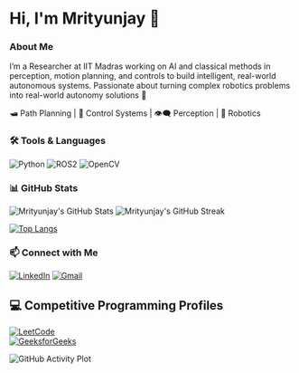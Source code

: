 # Hi, I'm Mrityunjay 👋

### About Me
I’m a Researcher at IIT Madras working on AI and classical methods in perception, motion planning, and controls to build intelligent, real-world autonomous systems.
Passionate about turning complex robotics problems into real-world autonomy solutions 🚀

🛥️ Path Planning | 🎯 Control Systems | 👁️‍🗨️ Perception | 🤖 Robotics

### 🛠️ Tools & Languages
![Python](https://img.shields.io/badge/-Python-05122A?style=flat&logo=python)
![ROS2](https://img.shields.io/badge/-ROS2-22314E?style=flat&logo=ros&logoColor=white)
![OpenCV](https://img.shields.io/badge/-OpenCV-5C3EE8?style=flat&logo=opencv&logoColor=white)

### 📊 GitHub Stats

![Mrityunjay's GitHub Stats](https://github-readme-stats.vercel.app/api?username=mjay9482&show_icons=true&theme=radical)
![Mrityunjay's GitHub Streak](https://streak-stats.demolab.com/?user=mjay9482&theme=radical)

[![Top Langs](https://github-readme-stats.vercel.app/api/top-langs/?username=mjay9482&layout=compact&theme=tokyonight)](https://github.com/anuraghazra/github-readme-stats)

### 📫 Connect with Me

[![LinkedIn](https://img.shields.io/badge/LinkedIn-blue?style=flat&logo=linkedin&labelColor=blue)](https://www.linkedin.com/in/mrityunjay-upadhyay-b0837b176/)
[![Gmail](https://img.shields.io/badge/Gmail-red?style=flat&logo=gmail&logoColor=white)](mailto:mr98719@gmail.com)

## 💻 Competitive Programming Profiles

[![LeetCode](https://img.shields.io/badge/LeetCode-orange?logo=leetcode&style=flat-square)](https://leetcode.com/mjay9482)  
[![GeeksforGeeks](https://img.shields.io/badge/GeeksforGeeks-darkgreen?logo=geeksforgeeks&style=flat-square)](https://auth.geeksforgeeks.org/user/mr98719/)


![GitHub Activity Plot](https://quickchart.io/chart?c=%7B%0A%20%20%22type%22%3A%20%22bar%22%2C%0A%20%20%22data%22%3A%20%7B%0A%20%20%20%20%22labels%22%3A%20%5B%22Commits%22%2C%20%22PRs%22%2C%20%22Issues%22%2C%20%22Reviews%22%5D%2C%0A%20%20%20%20%22datasets%22%3A%20%5B%0A%20%20%20%20%20%20%7B%0A%20%20%20%20%20%20%20%20%22type%22%3A%20%22bar%22%2C%0A%20%20%20%20%20%20%20%20%22label%22%3A%20%22This%20Month%22%2C%0A%20%20%20%20%20%20%20%20%22data%22%3A%20%5B120%2C%2045%2C%2030%2C%2020%5D%2C%0A%20%20%20%20%20%20%20%20%22backgroundColor%22%3A%20%22%233f51b5%22%2C%0A%20%20%20%20%20%20%20%20%22yAxisID%22%3A%20%22y-axis-1%22%0A%20%20%20%20%20%20%7D%2C%0A%20%20%20%20%20%20%7B%0A%20%20%20%20%20%20%20%20%22type%22%3A%20%22bar%22%2C%0A%20%20%20%20%20%20%20%20%22label%22%3A%20%22Last%20Month%22%2C%0A%20%20%20%20%20%20%20%20%22data%22%3A%20%5B90%2C%2035%2C%2025%2C%2015%5D%2C%0A%20%20%20%20%20%20%20%20%22backgroundColor%22%3A%20%22%2302a8f3%22%2C%0A%20%20%20%20%20%20%20%20%22yAxisID%22%3A%20%22y-axis-1%22%0A%20%20%20%20%20%20%7D%2C%0A%20%20%20%20%20%20%7B%0A%20%20%20%20%20%20%20%20%22type%22%3A%20%22line%22%2C%0A%20%20%20%20%20%20%20%20%22label%22%3A%20%22%25%20Change%22%2C%0A%20%20%20%20%20%20%20%20%22data%22%3A%20%5B33%2C%2029%2C%2020%2C%2033%5D%2C%0A%20%20%20%20%20%20%20%20%22borderColor%22%3A%20%22%23e53935%22%2C%0A%20%20%20%20%20%20%20%20%22yAxisID%22%3A%20%22y-axis-2%22%2C%0A%20%20%20%20%20%20%20%20%22fill%22%3A%20false%0A%20%20%20%20%20%20%7D%0A%20%20%20%20%5D%0A%20%20%7D%2C%0A%20%20%22options%22%3A%20%7B%0A%20%20%20%20%22title%22%3A%20%7B%0A%20%20%20%20%20%20%22display%22%3A%20true%2C%0A%20%20%20%20%20%20%22text%22%3A%20%22GitHub%20Activity%20Comparison%22%0A%20%20%20%20%7D%2C%0A%20%20%20%20%22scales%22%3A%20%7B%0A%20%20%20%20%20%20%22xAxes%22%3A%20%5B%7B%22stacked%22%3A%20false%7D%5D%2C%0A%20%20%20%20%20%20%22yAxes%22%3A%20%5B%0A%20%20%20%20%20%20%20%20%7B%0A%20%20%20%20%20%20%20%20%20%20%22id%22%3A%20%22y-axis-1%22%2C%0A%20%20%20%20%20%20%20%20%20%20%22position%22%3A%20%22left%22%2C%0A%20%20%20%20%20%20%20%20%20%20%22ticks%22%3A%20%7B%0A%20%20%20%20%20%20%20%20%20%20%20%20%22beginAtZero%22%3A%20true%0A%20%20%20%20%20%20%20%20%20%20%7D%0A%20%20%20%20%20%20%20%20%7D%2C%0A%20%20%20%20%20%20%20%20%7B%0A%20%20%20%20%20%20%20%20%20%20%22id%22%3A%20%22y-axis-2%22%2C%0A%20%20%20%20%20%20%20%20%20%20%22position%22%3A%20%22right%22%2C%0A%20%20%20%20%20%20%20%20%20%20%22gridLines%22%3A%20%7B%0A%20%20%20%20%20%20%20%20%20%20%20%20%22drawOnChartArea%22%3A%20false%0A%20%20%20%20%20%20%20%20%20%20%7D%2C%0A%20%20%20%20%20%20%20%20%20%20%22ticks%22%3A%20%7B%0A%20%20%20%20%20%20%20%20%20%20%20%20%22beginAtZero%22%3A%20true%2C%0A%20%20%20%20%20%20%20%20%20%20%20%20%22suffix%22%3A%20%22%25%22%0A%20%20%20%20%20%20%20%20%20%20%7D%0A%20%20%20%20%20%20%20%20%7D%0A%20%20%20%20%20%20%5D%0A%20%20%20%20%7D%2C%0A%20%20%20%20%22tooltips%22%3A%20%7B%0A%20%20%20%20%20%20%22mode%22%3A%20%22index%22%2C%0A%20%20%20%20%20%20%22intersect%22%3A%20false%0A%20%20%20%20%7D%0A%20%20%7D%0A%7D&width=800&height=400)
